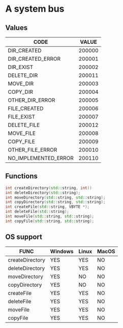 # A system bus

## Values
CODE | VALUE
--- | ---
DIR_CREATED | 200000
DIR_CREATED_ERROR | 200001
DIR_EXIST | 200002
DELETE_DIR | 200011
MOVE_DIR | 200003
COPY_DIR | 200004
OTHER_DIR_ERROR | 200005
FILE_CREATED | 200006
FILE_EXIST | 200007
DELETE_FILE | 200012
MOVE_FILE | 200008
COPY_FILE | 200009
OTHER_FILE_ERROR | 200010
NO_IMPLEMENTED_ERROR | 200110

## Functions

```c++
int createDirectory(std::string, int))
int deleteDirectory(std::string);
int moveDirectory(std::string, std::string);
int copyDirectory(std::string, std::string);
int createFile(std::string, VBYTE *);
int deleteFile(std::string);
int moveFile(std::string, std::string);
int copyFile(std::string, std::string);
```
## OS support
FUNC | Windows | Linux | MacOS
--- | --- | --- | ---
createDirectory | YES | YES | NO |
deleteDirectory | YES | YES | NO |
moveDirectory | YES | NO | NO |
copyDirectory | YES | NO | NO |
createFile | YES | YES | NO |
deleteFile | YES | YES | NO |
moveFile | YES | YES | NO |
copyFile | YES | YES | NO |
